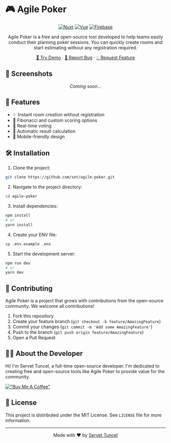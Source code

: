 # 🎮 Agile Poker

<div align="center">

[![Nuxt][nuxt-shield]][nuxt-url]
[![Vue][vue-shield]][vue-url]
[![Firebase][firebase-shield]][firebase-url]

[nuxt-shield]: https://img.shields.io/badge/Nuxt-002E3B?style=for-the-badge&logo=nuxt.js&logoColor=#00DC82
[nuxt-url]: https://nuxt.com/
[vue-shield]: https://img.shields.io/badge/Vue.js-35495E?style=for-the-badge&logo=vuedotjs&logoColor=4FC08D
[vue-url]: https://vuejs.org/
[firebase-shield]: https://img.shields.io/badge/firebase-ffca28?style=for-the-badge&logo=firebase&logoColor=black
[firebase-url]: https://firebase.google.com/

Agile Poker is a free and open-source tool developed to help teams easily conduct their planning poker sessions. You can quickly create rooms and start estimating without any registration required.

[🚀 Try Demo](https://agilepoker.servet.dev/) · [🐛 Report Bug](https://github.com/set/agile-poker/issues) · [💡 Request Feature](https://github.com/set/agile-poker/issues)

</div>

## 📸 Screenshots

<div align="center">
  <i>Coming soon...</i>
</div>

## 🚀 Features

- ✨ Instant room creation without registration
- 🎯 Fibonacci and custom scoring options
- 👥 Real-time voting
- 🔄 Automatic result calculation
- 📱 Mobile-friendly design

## 🛠️ Installation

1. Clone the project:
```bash
git clone https://github.com/set/agile-poker.git
```

2. Navigate to the project directory:
```bash
cd agile-poker
```

3. Install dependencies:
```bash
npm install
# or
yarn install
```

4. Create your ENV file:
```bash
cp .env.example .env
```

5. Start the development server:
```bash
npm run dev
# or
yarn dev
```

## 🤝 Contributing

Agile Poker is a project that grows with contributions from the open-source community. We welcome all contributions!

1. Fork this repository
2. Create your feature branch (`git checkout -b feature/AmazingFeature`)
3. Commit your changes (`git commit -m 'Add some AmazingFeature'`)
4. Push to the branch (`git push origin feature/AmazingFeature`)
5. Open a Pull Request

## 👨‍💻 About the Developer

Hi! I'm Servet Tuncel, a full-time open-source developer. I'm dedicated to creating free and open-source tools like Agile Poker to provide value for the community.

[!["Buy Me A Coffee"](https://www.buymeacoffee.com/assets/img/custom_images/orange_img.png)](https://www.buymeacoffee.com/servettuncel)

## 📝 License

This project is distributed under the MIT License. See `LICENSE` file for more information.

---

<div align="center">
  Made with ❤️ by <a href="https://github.com/set">Servet Tuncel</a>
</div>

